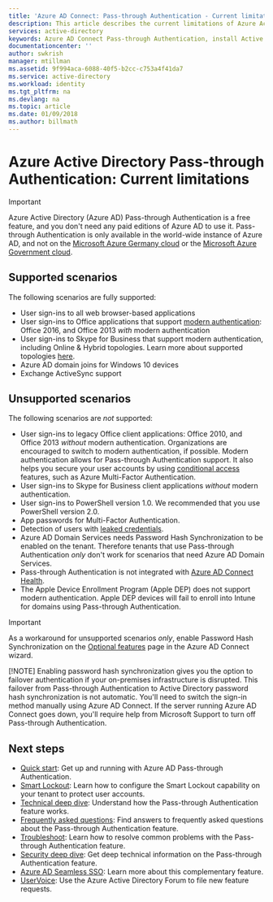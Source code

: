 ```yaml
---
title: 'Azure AD Connect: Pass-through Authentication - Current limitations | Microsoft Docs'
description: This article describes the current limitations of Azure Active Directory (Azure AD) Pass-through Authentication
services: active-directory
keywords: Azure AD Connect Pass-through Authentication, install Active Directory, required components for Azure AD, SSO, Single Sign-on
documentationcenter: ''
author: swkrish
manager: mtillman
ms.assetid: 9f994aca-6088-40f5-b2cc-c753a4f41da7
ms.service: active-directory
ms.workload: identity
ms.tgt_pltfrm: na
ms.devlang: na
ms.topic: article
ms.date: 01/09/2018
ms.author: billmath
---
```


# Azure Active Directory Pass-through Authentication: Current limitations

>[!IMPORTANT]
>Azure Active Directory (Azure AD) Pass-through Authentication is a free feature, and you don't need any paid editions of Azure AD to use it. Pass-through Authentication is only available in the world-wide instance of Azure AD, and not on the [Microsoft Azure Germany cloud](http://www.microsoft.de/cloud-deutschland) or the [Microsoft Azure Government cloud](https://azure.microsoft.com/features/gov/).

## Supported scenarios

The following scenarios are fully supported:

- User sign-ins to all web browser-based applications
- User sign-ins to Office applications that support [modern authentication](https://aka.ms/modernauthga): Office 2016, and Office 2013 _with_ modern authentication
- User sign-ins to Skype for Business that support modern authentication, including Online & Hybrid topologies. Learn more about supported topologies [here](https://technet.microsoft.com/library/mt803262.aspx).
- Azure AD domain joins for Windows 10 devices
- Exchange ActiveSync support

## Unsupported scenarios

The following scenarios are _not_ supported:

- User sign-ins to legacy Office client applications: Office 2010, and Office 2013 _without_ modern authentication. Organizations are encouraged to switch to modern authentication, if possible. Modern authentication allows for Pass-through Authentication support. It also helps you secure your user accounts by using [conditional access](../active-directory-conditional-access-azure-portal.md) features, such as Azure Multi-Factor Authentication.
- User sign-ins to Skype for Business client applications _without_ modern authentication.
- User sign-ins to PowerShell version 1.0. We recommended that you use PowerShell version 2.0.
- App passwords for Multi-Factor Authentication.
- Detection of users with [leaked credentials](../active-directory-reporting-risk-events.md#leaked-credentials).
- Azure AD Domain Services needs Password Hash Synchronization to be enabled on the tenant. Therefore tenants that use Pass-through Authentication _only_ don't work for scenarios that need Azure AD Domain Services.
- Pass-through Authentication is not integrated with [Azure AD Connect Health](../connect-health/active-directory-aadconnect-health.md).
- The Apple Device Enrollment Program (Apple DEP) does not support modern authentication.  Apple DEP devices will fail to enroll into Intune for domains using Pass-through Authentication.

> [!IMPORTANT]
> As a workaround for unsupported scenarios _only_, enable Password Hash Synchronization on the [Optional features](active-directory-aadconnect-get-started-custom.md#optional-features) page in the Azure AD Connect wizard.
> 
> [!NOTE]
> Enabling password hash synchronization gives you the option to failover authentication if your on-premises infrastructure is disrupted. This failover from Pass-through Authentication to Active Directory password hash synchronization is not automatic. You'll need to switch the sign-in method manually using Azure AD Connect. If the server running Azure AD Connect goes down, you'll require help from Microsoft Support to turn off Pass-through Authentication.

## Next steps
- [Quick start](active-directory-aadconnect-pass-through-authentication-quick-start.md): Get up and running with Azure AD Pass-through Authentication.
- [Smart Lockout](active-directory-aadconnect-pass-through-authentication-smart-lockout.md): Learn how to configure the Smart Lockout capability on your tenant to protect user accounts.
- [Technical deep dive](active-directory-aadconnect-pass-through-authentication-how-it-works.md): Understand how the Pass-through Authentication feature works.
- [Frequently asked questions](active-directory-aadconnect-pass-through-authentication-faq.md): Find answers to frequently asked questions about the Pass-through Authentication feature.
- [Troubleshoot](active-directory-aadconnect-troubleshoot-pass-through-authentication.md): Learn how to resolve common problems with the Pass-through Authentication feature.
- [Security deep dive](active-directory-aadconnect-pass-through-authentication-security-deep-dive.md): Get deep technical information on the Pass-through Authentication feature.
- [Azure AD Seamless SSO](active-directory-aadconnect-sso.md): Learn more about this complementary feature.
- [UserVoice](https://feedback.azure.com/forums/169401-azure-active-directory/category/160611-directory-synchronization-aad-connect): Use the Azure Active Directory Forum to file new feature requests.

